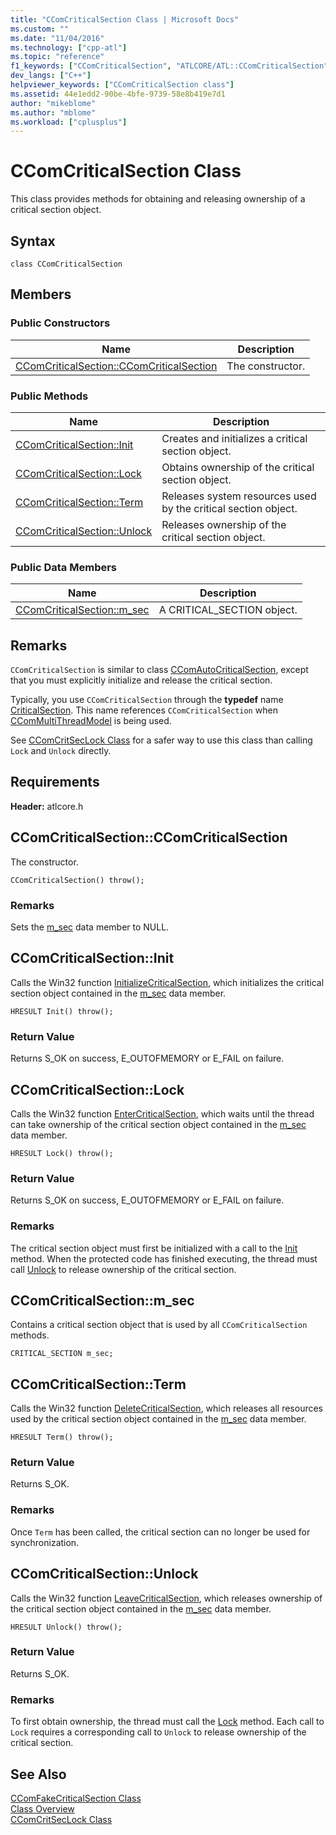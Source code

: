 ```yaml
---
title: "CComCriticalSection Class | Microsoft Docs"
ms.custom: ""
ms.date: "11/04/2016"
ms.technology: ["cpp-atl"]
ms.topic: "reference"
f1_keywords: ["CComCriticalSection", "ATLCORE/ATL::CComCriticalSection", "ATLCORE/ATL::CComCriticalSection::CComCriticalSection", "ATLCORE/ATL::CComCriticalSection::Init", "ATLCORE/ATL::CComCriticalSection::Lock", "ATLCORE/ATL::CComCriticalSection::Term", "ATLCORE/ATL::CComCriticalSection::Unlock", "ATLCORE/ATL::CComCriticalSection::m_sec"]
dev_langs: ["C++"]
helpviewer_keywords: ["CComCriticalSection class"]
ms.assetid: 44e1edd2-90be-4bfe-9739-58e8b419e7d1
author: "mikeblome"
ms.author: "mblome"
ms.workload: ["cplusplus"]
---
```

# CComCriticalSection Class
This class provides methods for obtaining and releasing ownership of a critical section object.  
  
## Syntax  
  
```
class CComCriticalSection
```  
  
## Members  
  
### Public Constructors  
  
|Name|Description|  
|----------|-----------------|  
|[CComCriticalSection::CComCriticalSection](#ccomcriticalsection)|The constructor.|  
  
### Public Methods  
  
|Name|Description|  
|----------|-----------------|  
|[CComCriticalSection::Init](#init)|Creates and initializes a critical section object.|  
|[CComCriticalSection::Lock](#lock)|Obtains ownership of the critical section object.|  
|[CComCriticalSection::Term](#term)|Releases system resources used by the critical section object.|  
|[CComCriticalSection::Unlock](#unlock)|Releases ownership of the critical section object.|  
  
### Public Data Members  
  
|Name|Description|  
|----------|-----------------|  
|[CComCriticalSection::m_sec](#m_sec)|A CRITICAL_SECTION object.|  
  
## Remarks  
 `CComCriticalSection` is similar to class [CComAutoCriticalSection](../../atl/reference/ccomautocriticalsection-class.md), except that you must explicitly initialize and release the critical section.  
  
 Typically, you use `CComCriticalSection` through the **typedef** name [CriticalSection](ccommultithreadmodel-class.md#criticalsection). This name references `CComCriticalSection` when [CComMultiThreadModel](../../atl/reference/ccommultithreadmodel-class.md) is being used.  

  
 See [CComCritSecLock Class](../../atl/reference/ccomcritseclock-class.md) for a safer way to use this class than calling `Lock` and `Unlock` directly.  
  
## Requirements  
 **Header:** atlcore.h  
  
##  <a name="ccomcriticalsection"></a>  CComCriticalSection::CComCriticalSection  
 The constructor.  
  
```
CComCriticalSection() throw();
```  
  
### Remarks  
 Sets the [m_sec](#m_sec) data member to NULL.  
  
##  <a name="init"></a>  CComCriticalSection::Init  
 Calls the Win32 function [InitializeCriticalSection](https://msdn.microsoft.com/library/windows/desktop/ms683472), which initializes the critical section object contained in the [m_sec](#m_sec) data member.  
  
```
HRESULT Init() throw();
```  
  
### Return Value  
 Returns S_OK on success, E_OUTOFMEMORY or E_FAIL on failure.  
  
##  <a name="lock"></a>  CComCriticalSection::Lock  
 Calls the Win32 function [EnterCriticalSection](https://msdn.microsoft.com/library/windows/desktop/ms682608), which waits until the thread can take ownership of the critical section object contained in the [m_sec](#m_sec) data member.  
  
```
HRESULT Lock() throw();
```  
  
### Return Value  
 Returns S_OK on success, E_OUTOFMEMORY or E_FAIL on failure.  
  
### Remarks  
 The critical section object must first be initialized with a call to the [Init](#init) method. When the protected code has finished executing, the thread must call [Unlock](#unlock) to release ownership of the critical section.  
  
##  <a name="m_sec"></a>  CComCriticalSection::m_sec  
 Contains a critical section object that is used by all `CComCriticalSection` methods.  
  
```
CRITICAL_SECTION m_sec;
```  
  
##  <a name="term"></a>  CComCriticalSection::Term  
 Calls the Win32 function [DeleteCriticalSection](https://msdn.microsoft.com/library/windows/desktop/ms682552), which releases all resources used by the critical section object contained in the [m_sec](#m_sec) data member.  
  
```
HRESULT Term() throw();
```  
  
### Return Value  
 Returns S_OK.  
  
### Remarks  
 Once `Term` has been called, the critical section can no longer be used for synchronization.  
  
##  <a name="unlock"></a>  CComCriticalSection::Unlock  
 Calls the Win32 function [LeaveCriticalSection](https://msdn.microsoft.com/library/windows/desktop/ms684169), which releases ownership of the critical section object contained in the [m_sec](#m_sec) data member.  
  
```
HRESULT Unlock() throw();
```  
  
### Return Value  
 Returns S_OK.  
  
### Remarks  
 To first obtain ownership, the thread must call the [Lock](#lock) method. Each call to `Lock` requires a corresponding call to `Unlock` to release ownership of the critical section.  
  
## See Also  
 [CComFakeCriticalSection Class](../../atl/reference/ccomfakecriticalsection-class.md)   
 [Class Overview](../../atl/atl-class-overview.md)   
 [CComCritSecLock Class](../../atl/reference/ccomcritseclock-class.md)

